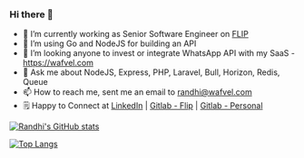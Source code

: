 ### Hi there 👋

- 🔭 I’m currently working as Senior Software Engineer on [FLIP](https://flip.id)
- 🌱 I’m using Go and NodeJS for building an API
- 👯 I’m looking anyone to invest or integrate WhatsApp API with my SaaS - https://wafvel.com
- 💬 Ask me about NodeJS, Express, PHP, Laravel, Bull, Horizon, Redis, Queue
- 📫 How to reach me, sent me an email to randhi@wafvel.com
- 🗒️ Happy to Connect at [LinkedIn](https://linked.in/in/randhipp) | [Gitlab - Flip](https://gitlab.com/randhi.putra) | [Gitlab - Personal](https://gitlab.com/randhi.pp)

[![Randhi's GitHub stats](https://github-readme-stats.vercel.app/api?username=randhipp)](https://github.com/anuraghazra/github-readme-stats)

[![Top Langs](https://github-readme-stats.vercel.app/api/top-langs/?username=randhipp&layout=compact)](https://github.com/anuraghazra/github-readme-stats)
